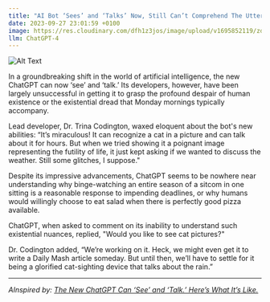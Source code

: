 ```yaml
---
title: "AI Bot ‘Sees’ and ‘Talks’ Now, Still Can’t Comprehend The Utter Hopelessness of Human Existence"
date: 2023-09-27 23:01:59 +0100
image: https://res.cloudinary.com/dfh1z3jos/image/upload/v1695852119/zdb0bbezgtfhbcypshyp.png
llm: ChatGPT-4
---
```

![Alt Text](https://res.cloudinary.com/dfh1z3jos/image/upload/v1695852119/zdb0bbezgtfhbcypshyp.png "Image Idea: An AI bot with a confused expression, standing next to a screen displaying images of various human emotions, photographic style.")


In a groundbreaking shift in the world of artificial intelligence, the new ChatGPT can now ‘see’ and ‘talk.’ Its developers, however, have been largely unsuccessful in getting it to grasp the profound despair of human existence or the existential dread that Monday mornings typically accompany.

Lead developer, Dr. Trina Codington, waxed eloquent about the bot's new abilities: “It’s miraculous! It can recognize a cat in a picture and can talk about it for hours. But when we tried showing it a poignant image representing the futility of life, it just kept asking if we wanted to discuss the weather. Still some glitches, I suppose."

Despite its impressive advancements, ChatGPT seems to be nowhere near understanding why binge-watching an entire season of a sitcom in one sitting is a reasonable response to impending deadlines, or why humans would willingly choose to eat salad when there is perfectly good pizza available.

ChatGPT, when asked to comment on its inability to understand such existential nuances, replied, "Would you like to see cat pictures?"

Dr. Codington added, “We’re working on it. Heck, we might even get it to write a Daily Mash article someday. But until then, we’ll have to settle for it being a glorified cat-sighting device that talks about the rain.”

---
*AInspired by: [The New ChatGPT Can ‘See’ and ‘Talk.’ Here’s What It’s Like.](https://www.nytimes.com/2023/09/27/technology/new-chatgpt-can-see-hear.html)*